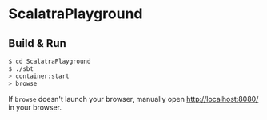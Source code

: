 # ScalatraPlayground #

## Build & Run ##

```sh
$ cd ScalatraPlayground
$ ./sbt
> container:start
> browse
```

If `browse` doesn't launch your browser, manually open [http://localhost:8080/](http://localhost:8080/) in your browser.
